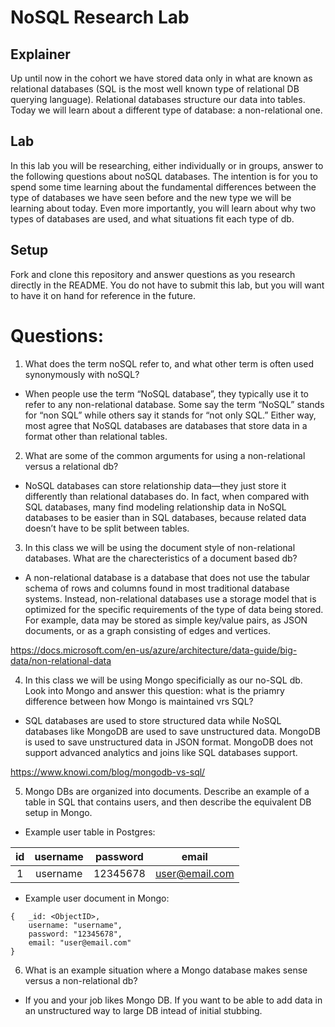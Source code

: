 # NoSQL Research Lab

## Explainer
Up until now in the cohort we have stored data only in what are known as relational databases (SQL is the most well known type of relational DB querying language). Relational databases structure our data into tables. Today we will learn about a different type of database: a non-relational one. 

## Lab

In this lab you will be researching, either individually or in groups, answer to the following questions about noSQL databases. The intention is for you to spend some time learning about the fundamental differences between the type of databases we have seen before and the new type we will be learning about today. Even more importantly, you will learn about why two types of databases are used, and what situations fit each type of db. 

## Setup

Fork and clone this repository and answer questions as you research directly in the README. You do not have to submit this lab, but you will want to have it on hand for reference in the future. 

# Questions:
1. What does the term noSQL refer to, and what other term is often used synonymously with noSQL?

* When people use the term “NoSQL database”, they typically use it to refer to any non-relational database. Some say the term “NoSQL” stands for “non SQL” while others say it stands for “not only SQL.” Either way, most agree that NoSQL databases are databases that store data in a format other than relational tables.

2. What are some of the common arguments for using a non-relational versus a relational db?

* NoSQL databases can store relationship data—they just store it differently than relational databases do. In fact, when compared with SQL databases, many find modeling relationship data in NoSQL databases to be easier than in SQL databases, because related data doesn’t have to be split between tables.


3. In this class we will be using the document style of non-relational databases. What are the charecteristics of a document based db? 

* A non-relational database is a database that does not use the tabular schema of rows and columns found in most traditional database systems. Instead, non-relational databases use a storage model that is optimized for the specific requirements of the type of data being stored. For example, data may be stored as simple key/value pairs, as JSON documents, or as a graph consisting of edges and vertices. 

https://docs.microsoft.com/en-us/azure/architecture/data-guide/big-data/non-relational-data


4. In this class we will be using Mongo specificially as our no-SQL db. Look into Mongo and answer this question: what is the priamry difference between how Mongo is maintained vrs SQL?

* SQL databases are used to store structured data while NoSQL databases like MongoDB are used to save unstructured data.
MongoDB is used to save unstructured data in JSON format.
MongoDB does not support advanced analytics and joins like SQL databases support.

https://www.knowi.com/blog/mongodb-vs-sql/


5. Mongo DBs are organized into documents. Describe an example of a table in SQL that contains users, and then describe the equivalent DB setup in Mongo. 

* Example user table in Postgres:

| id | username  | password  |     email                |
:---:|:---------:|:---------:| :-----------------------:|
| 1  | username | 12345678  | user@email.com |

* Example user document in Mongo:

```
{   _id: <ObjectID>,
    username: "username",
    password: "12345678",
    email: "user@email.com"
}
```

6. What is an example situation where a Mongo database makes sense versus a non-relational db?

* If you and your job likes Mongo DB. If you want to be able to add data in an unstructured way to large DB intead of initial stubbing.


